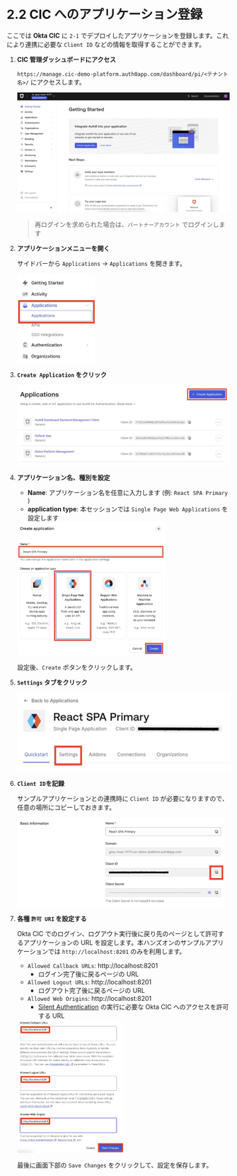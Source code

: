 # 2.2 CIC へのアプリケーション登録

ここでは **Okta CIC** に `2-1` でデプロイしたアプリケーションを登録します。これにより連携に必要な `Client ID` などの情報を取得することができます。

1. **CIC 管理ダッシュボードにアクセス**

    `https://manage.cic-demo-platform.auth0app.com/dashboard/pi/<テナント名>/` にアクセスします。

    <img src="../assets/images/cic-handson-1-9.jpg?raw=true" style="max-height: 400px;" />

    > 再ログインを求められた場合は、`パートナーアカウント` でログインします

1. **アプリケーションメニューを開く**

    サイドバーから `Applications` -> `Applications` を開きます。

    <img src="../assets/images/cic-handson-2-2.jpg?raw=true" style="max-height: 200px;" />

1. **`Create Application` をクリック**

    <img src="../assets/images/cic-handson-2-3.jpg?raw=true" style="max-height: 200px;" />

1. **アプリケーション名、種別を設定**

    * **Name**: アプリケーション名を任意に入力します (例: `React SPA Primary` )
    * **application type**: 本セッションでは `Single Page Web Applications` を設定します

    <img src="../assets/images/cic-handson-2-4.jpg?raw=true" style="max-height: 300px;" />

    設定後、`Create` ボタンをクリックします。

1. **`Settings` タブをクリック**

    <img src="../assets/images/cic-handson-2-5.jpg?raw=true" style="max-height: 200px;" />

1. **`Client ID`を記録**

    サンプルアプリケーションとの連携時に `Client ID` が必要になりますので、任意の場所にコピーしておきます。

    <img src="../assets/images/cic-handson-2-6.jpg?raw=true" style="max-height: 200px;" />

1. **各種 `許可 URI` を設定する**

    Okta CIC でのログイン、ログアウト実行後に戻り先のページとして許可するアプリケーションの URL を設定します。本ハンズオンのサンプルアプリケーションでは `http://localhost:8201` のみを利用します。

    * `Allowed Callback URLs`: http://localhost:8201
      * ログイン完了後に戻るページの URL
    * `Allowed Logout URLs`: http://localhost:8201
      * ログアウト完了後に戻るページの URL
    * `Allowed Web Origins`: http://localhost:8201
      * [Silent Authentication](https://auth0.com/docs/authenticate/login/configure-silent-authentication) の実行に必要な Okta CIC へのアクセスを許可する URL

    <img src="../assets/images/cic-handson-2-7.jpg?raw=true" style="max-height: 300px;" />

    最後に画面下部の `Save Changes` をクリックして、設定を保存します。